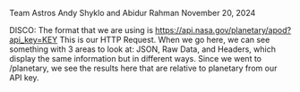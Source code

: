 Team Astros
Andy Shyklo and Abidur Rahman
November 20, 2024

DISCO: 
The format that we are using is https://api.nasa.gov/planetary/apod?api_key=KEY
This is our HTTP Request.
When we go here, we can see something with 3 areas to look at: JSON, Raw Data, and Headers, which display the same information but in different ways.
Since we went to /planetary, we see the results here that are relative to planetary from our API key.
